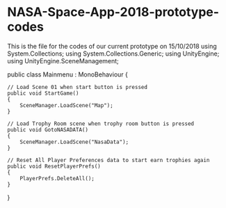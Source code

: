 # NASA-Space-App-2018-prototype-codes
This is the file for the codes of our current prototype on 15/10/2018
using System.Collections;
using System.Collections.Generic;
using UnityEngine;
using UnityEngine.SceneManagement;

public class Mainmenu : MonoBehaviour {

    // Load Scene 01 when start button is pressed
    public void StartGame()
    {
        SceneManager.LoadScene("Map");
    }

    // Load Trophy Room scene when trophy room button is pressed
    public void GotoNASADATA()
    {
        SceneManager.LoadScene("NasaData");
    }

    // Reset All Player Preferences data to start earn trophies again
    public void ResetPlayerPrefs()
    {
        PlayerPrefs.DeleteAll();
    }

}
